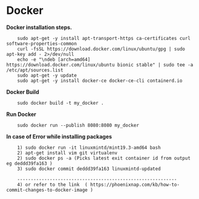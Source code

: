 # Docker


**Docker installation steps.**

        sudo apt-get -y install apt-transport-https ca-certificates curl software-properties-common
        curl -fsSL https://download.docker.com/linux/ubuntu/gpg | sudo apt-key add - 2>/dev/null
        echo -e "\ndeb [arch=amd64] https://download.docker.com/linux/ubuntu bionic stable" | sudo tee -a /etc/apt/sources.list
        sudo apt-get -y update
        sudo apt-get -y install docker-ce docker-ce-cli containerd.io
        
        
**Docker Build**
        
        sudo docker build -t my_docker . 
          
**Run Docker**

        sudo docker run --publish 8080:8080 my_docker
        
**In case of Error while installing packages**

        1) sudo docker run -it linuxmintd/mint19.3-amd64 bash
        2) apt-get install vim git virtualenv
        2) sudo docker ps -a (Picks latest exit container id from output eg deddd39fa163 )
        3) sudo docker commit deddd39fa163 linuxmintd-updated
        
        -----------------------------------------------------------
        4) or refer to the link  ( https://phoenixnap.com/kb/how-to-commit-changes-to-docker-image )
          
